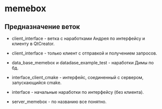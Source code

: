 # memebox

## Предназначение веток 
 
 - client_interface - ветка с наработками Андрея по интерфейсу и клиенту в QtCreator. 
 
 - client_interface - только клиент с отправкой и получением запросов. 
 
 - data_base_memebox и datadase_example_test - наработки Димы по бд.  
 
 - interface_client_cmake - интерфейс, соединенный с сервером, запускающийся cmake. 
 
 - interface - начальные наработки по интерфейсу (без клиента). 
 
 - server_memebox - по названию все понятно. 

 
